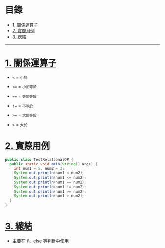<h1 id="top">目錄</h1>

- [1. 關係運算子](#s1)
- [2. 實際用例](#s2)
- [3. 總結](#s3)

---

# <a id="s1" class="md-title" href="#top">1. 關係運算子</a>

- `<` = `小於`

- `<=` = `小於等於`

- `==` = `等於等於`

- `!=` = `不等於`

- `>=` = `大於等於`

- `>` = `大於`

# <a id="s2" class="md-title" href="#top">2. 實際用例</a>

```java
public class TestRelationalOP {
  public static void main(String[] args) {
    int num1 = 5, num2 = 3;
    System.out.println(num1 < num2);
    System.out.println(num1 <= num2);
    System.out.println(num1 == num2);
    System.out.println(num1 != num2);
    System.out.println(num1 >= num2);
    System.out.println(num1 > num2);
  }
}
```

# <a id="s3" class="md-title" href="#top">3. 總結</a>

- 主要在 if、else 等判斷中使用
